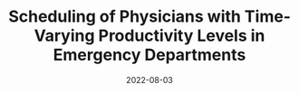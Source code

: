 ---
title: "Scheduling of Physicians with Time‐Varying Productivity Levels in Emergency Departments"
authors:
  - Farzad Zaerpour
  - Marco Bijvank
  - admin
  - Zhankun Sun
date: 2022-08-03
doi: "https://doi.org/10.1111/poms.13571"
publication_types: ["2"] # Journal article
publication: "*Production and Operations Management*, Volume 31, Issue 2, Pages 6450667"
url_pdf: "https://journals.sagepub.com/doi/full/10.1111/poms.13571"
featured: true
tags:
  - Physician scheduling
  - Emergency departments
  - Productivity
  - Operations management
---